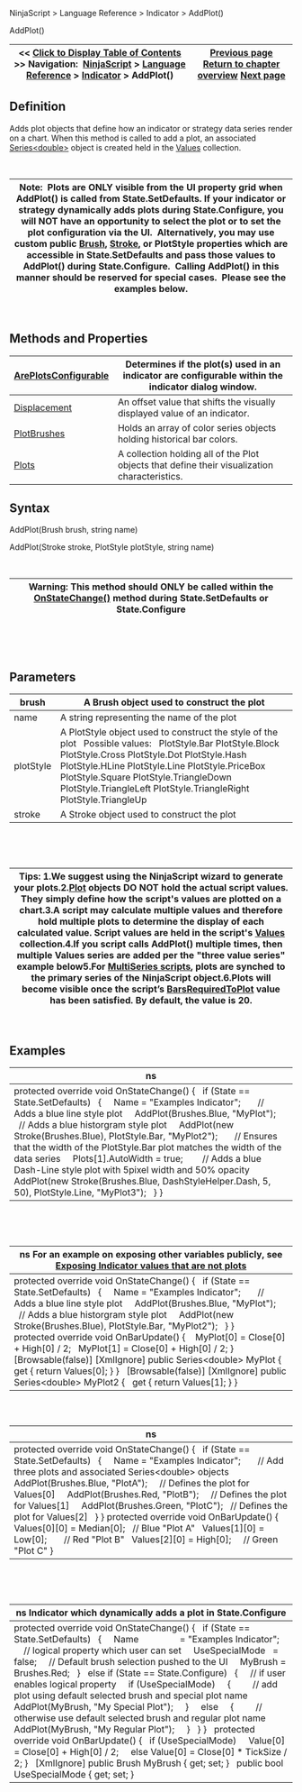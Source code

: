 ﻿


NinjaScript \> Language Reference \> Indicator \> AddPlot()






















AddPlot()







| \<\< [Click to Display Table of Contents](addplot.md) \>\> **Navigation:**     [NinjaScript](ninjascript.md) \> [Language Reference](language_reference_wip.md) \> [Indicator](indicator.md) \> AddPlot() | [Previous page](lines.md) [Return to chapter overview](indicator.md) [Next page](areplotsconfigurable.md) |
| --- | --- |











## Definition


Adds plot objects that define how an indicator or strategy data series render on a chart. When this method is called to add a plot, an associated [Series\<double\>](seriest.md) object is created held in the [Values](value.md) collection.


 




| Note:  Plots are ONLY visible from the UI property grid when AddPlot() is called from State.SetDefaults. If your indicator or strategy dynamically adds plots during State.Configure, you will NOT have an opportunity to select the plot or to set the plot configuration via the UI.  Alternatively, you may use custom public [Brush](brushes.md), [Stroke](stroke_class.md), or PlotStyle properties which are accessible in State.SetDefaults and pass those values to AddPlot() during State.Configure.  Calling AddPlot() in this manner should be reserved for special cases.  Please see the examples below. |
| --- |



 


## Methods and Properties




| [ArePlotsConfigurable](areplotsconfigurable.md) | Determines if the plot(s) used in an indicator are configurable within the indicator dialog window. |
| --- | --- |
| [Displacement](displacement.md) | An offset value that shifts the visually displayed value of an indicator. |
| [PlotBrushes](plotbrushes.md) | Holds an array of color series objects holding historical bar colors. |
| [Plots](plots.md) | A collection holding all of the Plot objects that define their visualization characteristics. |



## 


## Syntax


AddPlot(Brush brush, string name)  

AddPlot(Stroke stroke, PlotStyle plotStyle, string name)


 




| Warning: This method should ONLY be called within the [OnStateChange()](onstatechange.md) method during State.SetDefaults or State.Configure |
| --- |



 


 


## Parameters




| brush | A Brush object used to construct the plot |
| --- | --- |
| name | A string representing the name of the plot |
| plotStyle | A PlotStyle object used to construct the style of the plot   Possible values:   PlotStyle.Bar PlotStyle.Block PlotStyle.Cross PlotStyle.Dot PlotStyle.Hash PlotStyle.HLine PlotStyle.Line PlotStyle.PriceBox PlotStyle.Square PlotStyle.TriangleDown PlotStyle.TriangleLeft PlotStyle.TriangleRight PlotStyle.TriangleUp |
| stroke | A Stroke object used to construct the plot |



 


 




| Tips: 1\.We suggest using the NinjaScript wizard to generate your plots.2\.[Plot](plots.md) objects DO NOT hold the actual script values. They simply define how the script's values are plotted on a chart.3\.A script may calculate multiple values and therefore hold multiple plots to determine the display of each calculated value. Script values are held in the script's [Values](value.md) collection.4\.If you script calls AddPlot() multiple times, then multiple Values series are added per the "three value series" example below5\.For [MultiSeries scripts](multi-time_frame__instruments.md), plots are synched to the primary series of the NinjaScript object.6\.Plots will become visible once the script’s [BarsRequiredToPlot](barsrequiredtoplot.md) value has been satisfied. By default, the value is 20\. |
| --- |



 


## Examples




| ns |
| --- |
| protected override void OnStateChange() {    if (State \=\= State.SetDefaults)    {      Name \= "Examples Indicator";        // Adds a blue line style plot      AddPlot(Brushes.Blue, "MyPlot");        // Adds a blue historgram style plot      AddPlot(new Stroke(Brushes.Blue), PlotStyle.Bar, "MyPlot2");        // Ensures that the width of the PlotStyle.Bar plot matches the width of the data series      Plots\[1].AutoWidth \= true;         // Adds a blue Dash\-Line style plot with 5pixel width and 50% opacity      AddPlot(new Stroke(Brushes.Blue, DashStyleHelper.Dash, 5, 50), PlotStyle.Line, "MyPlot3");    } } |



 


 




| ns For an example on exposing other variables publicly, see [Exposing Indicator values that are not plots](exposing_indicator_values_that.md) |
| --- |
| protected override void OnStateChange() {    if (State \=\= State.SetDefaults)    {      Name \= "Examples Indicator";        // Adds a blue line style plot      AddPlot(Brushes.Blue, "MyPlot");        // Adds a blue historgram style plot      AddPlot(new Stroke(Brushes.Blue), PlotStyle.Bar, "MyPlot2");    } }   protected override void OnBarUpdate() {    MyPlot\[0] \= Close\[0] \+ High\[0] / 2​;    MyPlot\[1] \= Close\[0] \+ High\[0] / 2​; }   \[Browsable(false)] \[XmlIgnore] public Series\<double\> MyPlot {    get { return Values\[0]; } }   \[Browsable(false)] \[XmlIgnore] public Series\<double\> MyPlot2 {    get { return Values\[1]; } } |



 


## 




| ns |
| --- |
| protected override void OnStateChange() {    if (State \=\= State.SetDefaults)    {      Name \= "Examples Indicator";        // Add three plots and associated Series\<double\> objects      AddPlot(Brushes.Blue, "PlotA");     // Defines the plot for Values\[0]      AddPlot(Brushes.Red, "PlotB");     // Defines the plot for Values\[1]      AddPlot(Brushes.Green, "PlotC");   // Defines the plot for Values\[2]    } } protected override void OnBarUpdate() {    Values\[0]\[0] \= Median\[0];   // Blue "Plot A"    Values\[1]\[0] \= Low\[0];       // Red "Plot B"    Values\[2]\[0] \= High\[0];     // Green "Plot C" } |



 


 




| ns Indicator which dynamically adds a plot in State.Configure |
| --- |
| protected override void OnStateChange() {    if (State \=\= State.SetDefaults)    {      Name                 \= "Examples Indicator";        // logical property which user can set      UseSpecialMode   \= false;      // Default brush selection pushed to the UI      MyBrush \= Brushes.Red;    }    else if (State \=\= State.Configure)    {      // if user enables logical property      if (UseSpecialMode)      {          // add plot using default selected brush and special plot name          AddPlot(MyBrush, "My Special Plot");      }      else      {          // otherwise use default selected brush and regular plot name          AddPlot(MyBrush, "My Regular Plot");      }    } }   protected override void OnBarUpdate() {    if (UseSpecialMode)      Value\[0] \= Close\[0] \+ High\[0] / 2;      else Value\[0] \= Close\[0] \* TickSize / 2; }   \[XmlIgnore] public Brush MyBrush { get; set; }   public bool UseSpecialMode { get; set; } |



 








